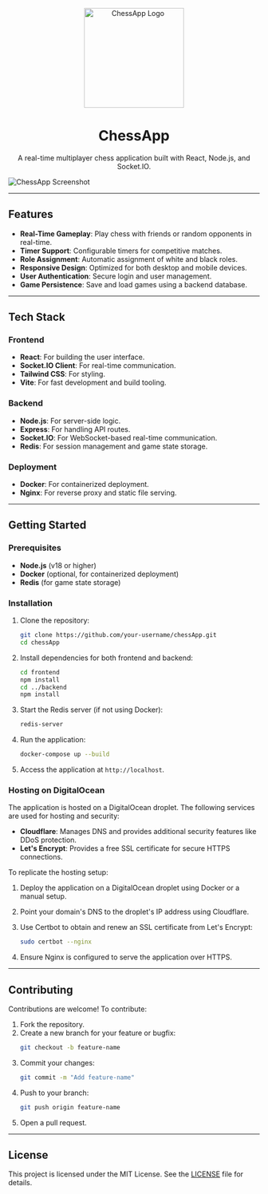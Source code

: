 <p align="center">
  <img src="./frontend/chess.svg" width="200" height="200" alt="ChessApp Logo"/>
</p>

<h1 align="center">ChessApp</h1>

<p align="center">
  A real-time multiplayer chess application built with React, Node.js, and Socket.IO.
</p>

![ChessApp Screenshot](./frontend/chess.png)

---

## Features

- **Real-Time Gameplay**: Play chess with friends or random opponents in real-time.
- **Timer Support**: Configurable timers for competitive matches.
- **Role Assignment**: Automatic assignment of white and black roles.
- **Responsive Design**: Optimized for both desktop and mobile devices.
- **User Authentication**: Secure login and user management.
- **Game Persistence**: Save and load games using a backend database.

---

## Tech Stack

### Frontend
- **React**: For building the user interface.
- **Socket.IO Client**: For real-time communication.
- **Tailwind CSS**: For styling.
- **Vite**: For fast development and build tooling.

### Backend
- **Node.js**: For server-side logic.
- **Express**: For handling API routes.
- **Socket.IO**: For WebSocket-based real-time communication.
- **Redis**: For session management and game state storage.

### Deployment
- **Docker**: For containerized deployment.
- **Nginx**: For reverse proxy and static file serving.

---

## Getting Started

### Prerequisites
- **Node.js** (v18 or higher)
- **Docker** (optional, for containerized deployment)
- **Redis** (for game state storage)

### Installation

1. Clone the repository:
   ```bash
   git clone https://github.com/your-username/chessApp.git
   cd chessApp
   ```

2. Install dependencies for both frontend and backend:
   ```bash
   cd frontend
   npm install
   cd ../backend
   npm install
   ```

3. Start the Redis server (if not using Docker):
   ```bash
   redis-server
   ```

4. Run the application:
   ```bash
   docker-compose up --build
   ```

5. Access the application at `http://localhost`.



### Hosting on DigitalOcean

The application is hosted on a DigitalOcean droplet. The following services are used for hosting and security:

- **Cloudflare**: Manages DNS and provides additional security features like DDoS protection.
- **Let's Encrypt**: Provides a free SSL certificate for secure HTTPS connections.

To replicate the hosting setup:

1. Deploy the application on a DigitalOcean droplet using Docker or a manual setup.
2. Point your domain's DNS to the droplet's IP address using Cloudflare.
3. Use Certbot to obtain and renew an SSL certificate from Let's Encrypt:
   ```bash
   sudo certbot --nginx
   ```

4. Ensure Nginx is configured to serve the application over HTTPS.

---

## Contributing

Contributions are welcome! To contribute:

1. Fork the repository.
2. Create a new branch for your feature or bugfix:
   ```bash
   git checkout -b feature-name
   ```
3. Commit your changes:
   ```bash
   git commit -m "Add feature-name"
   ```
4. Push to your branch:
   ```bash
   git push origin feature-name
   ```
5. Open a pull request.

---

## License

This project is licensed under the MIT License. See the [LICENSE](./LICENSE) file for details.
